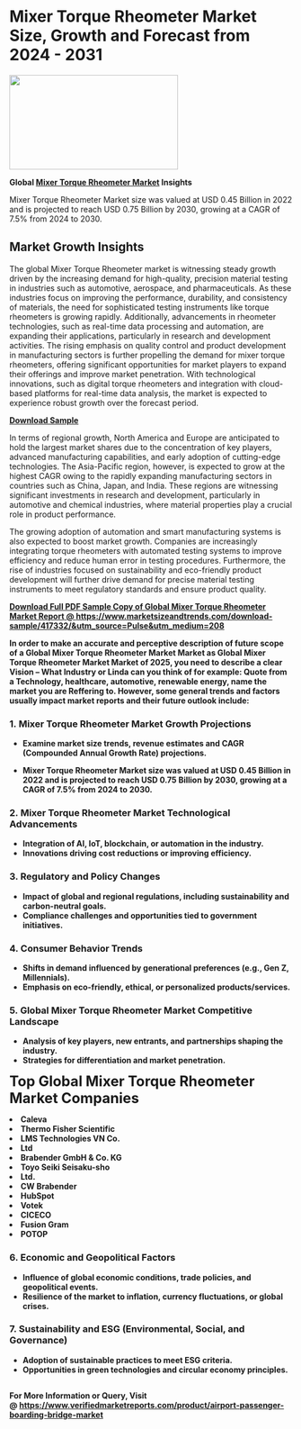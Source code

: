 <H1>Mixer Torque Rheometer Market Size, Growth and Forecast from 2024 - 2031</H1><img class="aligncenter size-medium wp-image-584254" src="https://thirdeyenews.in/wp-content/uploads/2024/09/Global-Market-Research-300x168.jpeg" alt="" width="300" height="168" /><p><strong>Global&nbsp;<a href="https://www.marketsizeandtrends.com/download-sample/417332/&amp;utm_source=Pulse&amp;utm_medium=208">Mixer Torque Rheometer Market</a> Insights</strong></p><p>Mixer Torque Rheometer Market size was valued at USD 0.45 Billion in 2022 and is projected to reach USD 0.75 Billion by 2030, growing at a CAGR of 7.5% from 2024 to 2030.</p><p><h2>Market Growth Insights</h2> <p>The global Mixer Torque Rheometer market is witnessing steady growth driven by the increasing demand for high-quality, precision material testing in industries such as automotive, aerospace, and pharmaceuticals. As these industries focus on improving the performance, durability, and consistency of materials, the need for sophisticated testing instruments like torque rheometers is growing rapidly. Additionally, advancements in rheometer technologies, such as real-time data processing and automation, are expanding their applications, particularly in research and development activities. The rising emphasis on quality control and product development in manufacturing sectors is further propelling the demand for mixer torque rheometers, offering significant opportunities for market players to expand their offerings and improve market penetration. With technological innovations, such as digital torque rheometers and integration with cloud-based platforms for real-time data analysis, the market is expected to experience robust growth over the forecast period.</p> <p><strong><a href="#">Download Sample</a></strong></p> <p>In terms of regional growth, North America and Europe are anticipated to hold the largest market shares due to the concentration of key players, advanced manufacturing capabilities, and early adoption of cutting-edge technologies. The Asia-Pacific region, however, is expected to grow at the highest CAGR owing to the rapidly expanding manufacturing sectors in countries such as China, Japan, and India. These regions are witnessing significant investments in research and development, particularly in automotive and chemical industries, where material properties play a crucial role in product performance.</p> <p>The growing adoption of automation and smart manufacturing systems is also expected to boost market growth. Companies are increasingly integrating torque rheometers with automated testing systems to improve efficiency and reduce human error in testing procedures. Furthermore, the rise of industries focused on sustainability and eco-friendly product development will further drive demand for precise material testing instruments to meet regulatory standards and ensure product quality.</p> <p><strong><a href="#"></p><p><span class=""><strong>Download Full PDF Sample Copy of Global Mixer Torque Rheometer Market Report</strong> @ <a href="https://www.marketsizeandtrends.com/download-sample/417332/&amp;utm_source=Pulse&amp;utm_medium=208" target="_blank">https://www.marketsizeandtrends.com/download-sample/417332/&amp;utm_source=Pulse&amp;utm_medium=208</a></span></p><p>In order to make an accurate and perceptive description of future scope of a Global&nbsp;Mixer Torque Rheometer Market Market as Global&nbsp;Mixer Torque Rheometer Market Market of 2025, you need to describe a clear Vision &ndash; What Industry or Linda can you think of for example: Quote from a Technology, healthcare, automotive, renewable energy, name the market you are Reffering to. However, some general trends and factors usually impact market reports and their future outlook include:</p><h3>1.&nbsp;<strong>Mixer Torque Rheometer Market Growth Projections</strong></h3><ul><li>Examine market size trends, revenue estimates and CAGR (Compounded Annual Growth Rate) projections.</li><li><p>Mixer Torque Rheometer Market size was valued at USD 0.45 Billion in 2022 and is projected to reach USD 0.75 Billion by 2030, growing at a CAGR of 7.5% from 2024 to 2030.</p></li></ul><h3>2.&nbsp;<strong>Mixer Torque Rheometer Market Technological Advancements</strong></h3><ul><li>Integration of AI, IoT, blockchain, or automation in the industry.</li><li>Innovations driving cost reductions or improving efficiency.</li></ul><h3>3.&nbsp;<strong>Regulatory and Policy Changes</strong></h3><ul><li>Impact of global and regional regulations, including sustainability and carbon-neutral goals.</li><li>Compliance challenges and opportunities tied to government initiatives.</li></ul><h3>4.&nbsp;<strong>Consumer Behavior Trends</strong></h3><ul><li>Shifts in demand influenced by generational preferences (e.g., Gen Z, Millennials).</li><li>Emphasis on eco-friendly, ethical, or personalized products/services.</li></ul><h3>5.&nbsp;<strong>Global Mixer Torque Rheometer Market Competitive Landscape</strong></h3><ul><li>Analysis of key players, new entrants, and partnerships shaping the industry.</li><li>Strategies for differentiation and market penetration.</li></ul><p data-pm-slice="1 1 []"><span style="color: inherit; font-family: inherit; font-size: 25px;">Top Global Mixer Torque Rheometer Market Companies</span></p><div class="" data-test-id=""><p><li>Caleva</li><li> Thermo Fisher Scientific</li><li> LMS Technologies VN Co.</li><li> Ltd</li><li> Brabender GmbH & Co. KG</li><li> Toyo Seiki Seisaku-sho</li><li> Ltd.</li><li> CW Brabender</li><li> HubSpot</li><li> Votek</li><li> CICECO</li><li> Fusion Gram</li><li> POTOP</li></p></div><h3>6.&nbsp;<strong>Economic and Geopolitical Factors</strong></h3><ul><li>Influence of global economic conditions, trade policies, and geopolitical events.</li><li>Resilience of the market to inflation, currency fluctuations, or global crises.</li></ul><h3>7.&nbsp;<strong>Sustainability and ESG (Environmental, Social, and Governance)</strong></h3><ul><li>Adoption of sustainable practices to meet ESG criteria.</li><li>Opportunities in green technologies and circular economy principles.</li></ul><h2><strong style="font-size: 14px;">For More Information or Query, Visit @&nbsp;</strong><a style="background-color: #ffffff; font-size: 14px;" href="https://www.marketsizeandtrends.com/report/mixer-torque-rheometer-market/" target="_blank">https://www.verifiedmarketreports.com/product/airport-passenger-boarding-bridge-market</a></h2>
